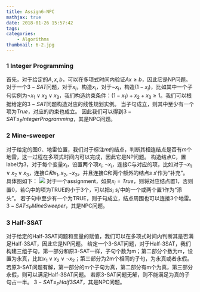 ```yaml
---
title: Assign6-NPC
mathjax: true
date: 2018-01-26 15:57:42
tags:
categories:
	- Algorithms
thumbnail: 6-2.jpg
---
```


### 1 Integer Programming

首先，对于给定的$A,x,b$，可以在多项式时间内验证$Ax\geq b$，因此它是NP问题。
对于一个$3-SAT$问题，对于$x_i$，构造$x_i$，对于$\neg x_i$，构造$(1-x_i)$，比如其中一个子句实例为$\neg x_1 \vee x_2 \vee x_3$，我们构造约束条件：$(1-x_1)+x_2+x_3 \geq 1$。我们可以根据给定的$3-SAT$问题构造对应的线性规划实例。
当子句成立，则其中至少有一个项为$True$，对应的约束也成立。
 因此我们可以得到$3-SAT \leq_P IntegerProgramming$，其是NPC问题。

### 2 Mine-sweeper

对于给定的图$G$、地雷位置，我们对于标注$m$的结点，判断其相连结点是否有$m$个地雷，这一过程在多项式时间内可以完成，因此它是NP问题。
构造结点C，置label为3，对于每个变量$x_i$，设置两个项$x_i,\neg x_i$，连接C与对应的项，比如对于$\neg x_1 \vee x_2 \vee x_3$，连接$C和x_1,x_2,\neg x_3$，并且连接C和两个额外的结点$s\ s'$作为“补充”。
具体图如下：
![](https://cdn.jsdelivr.net/gh/xmzzyo/Blog@master/source/_posts/https://cdn.jsdelivr.net/gh/xmzzyo/Blog@master/source/_posts/https://cdn.jsdelivr.net/gh/xmzzyo/Blog@master/source/_posts/Assign6-NPC/20190114111714.png)
对于一个assignment，如果$x_i=True$，则将对应结点置1，否则置0，若$C_i$中的项为TRUE的小于3个，可以把$s_i\ s_i'$中的一个或两个置1作为“添头”。
若子句中至少有一个为TRUE，则子句成立，结点周围也可以连接3个地雷。
 $3-SAT \leq_P MineSweeper$，其是NPC问题。

### 3 Half-3SAT

对于给定的Half-3SAT问题和变量的赋值，我们可以在多项式时间内判断其是否满足Half-3SAT，因此它是NP问题。
给定一个3-SAT问题，对于Half-3SAT，我们构建三组子句，第一部分和原3-SAT一样，子句个数为m；第二部分个数为m，设置为永真，比如$x_1 \vee x_2 \vee \neg x_2$；第三部分为2m个相同的子句，为永真或者永假。
若原3-SAT问题有解，第一部分的m个子句为真，第二部分有m个为真，第三部分永假，则可以满足Half-3SAT问题。
若原3-SAT问题无解，则不能满足为真的子句占一半。
$3-SAT \leq_P Half3SAT$，其是NPC问题。

